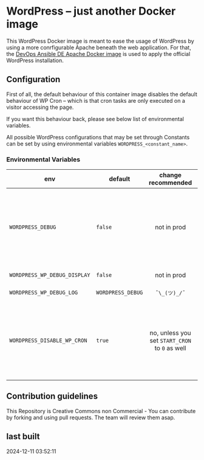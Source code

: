 # WordPress – just another Docker image

This WordPress Docker image is meant to ease the usage of WordPress by using a more conrfigurable Apache beneath the web application. For that, the [DevOps Ansible DE Apache Docker image](https://github.com/devops-ansible/apache) is used to apply the official WordPress installation.

## Configuration

First of all, the default behaviour of this container image disables the default behaviour of WP Cron – which is that cron tasks are only executed on a visitor accessing the page.

If you want this behaviour back, please see below list of environmental variables.

All possible WordPress configurations that may be set through Constants can be set by using environmental variables `WORDPRESS_<constant_name>`.

### Environmental Variables

| env                   | default               | change recommended | description |
| --------------------- | --------------------- |:------------------:| ----------- |
| `WORDPRESS_DEBUG`     | `false`               | not in prod        | enable debugging – **ATTENTION** this variable is differently named then the others ... regular name schema would be `WORDPRESS_WP_DEBUG`, but it's just `WORDPRESS_DEBUG`! |
| `WORDPRESS_WP_DEBUG_DISPLAY` | `false`        | not in prod        | show debugging in frontend |
| `WORDPRESS_WP_DEBUG_LOG` | `WORDPRESS_DEBUG`  | `¯\_(ツ)_/¯`       | write logs into log file |
| `WORDPRESS_DISABLE_WP_CRON` | `true`          | no, unless you set `START_CRON` to `0` as well | changing it would enable WP Cron behaviour: only when visitors access the instance, the cron tasks would be executed. Could raise performance problems! |


## Contribution guidelines

This Repository is Creative Commons non Commercial - You can contribute by forking and using pull requests. The team will review them asap.

## last built

2024-12-11 03:52:11
